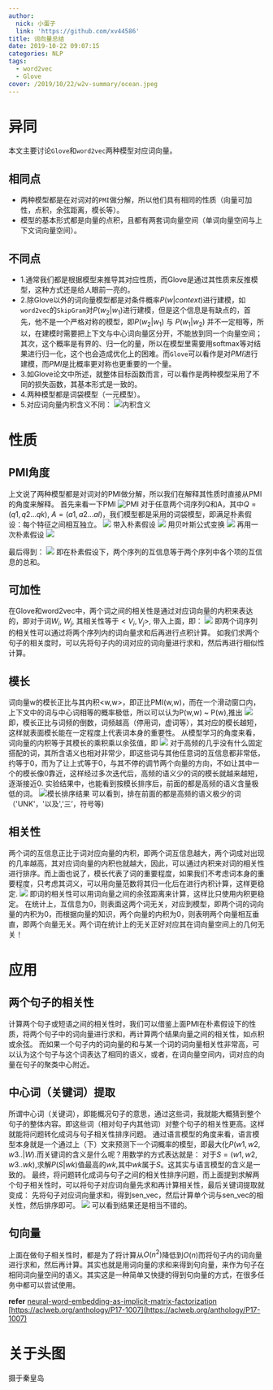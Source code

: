 ```yaml
---
author:
  nick: 小蛋子
  link: 'https://github.com/xv44586'
title: 词向量总结
date: 2019-10-22 09:07:15
categories: NLP
tags: 
  - word2vec
  - Glove
cover: /2019/10/22/w2v-summary/ocean.jpeg
---
```

<!-- toc -->

# 异同
本文主要讨论<code>Glove</code>和<code>word2vec</code>两种模型对应词向量。
## 相同点
* 两种模型都是在对词对的<code>PMI</code>做分解，所以他们具有相同的性质（向量可加性，点积，余弦距离，模长等）。
* 模型的基本形式都是向量的点积，且都有两套词向量空间（单词向量空间与上下文词向量空间）。

## 不同点
* 1.通常我们都是根据模型来推导其对应性质，而Glove是通过其性质来反推模型，这种方式还是给人眼前一亮的。
* 2.除Glove以外的词向量模型都是对条件概率$P(w|context)$进行建模，如<code>word2vec</code>的<code>SkipGram</code>对$P(w_2|w_1)$进行建模，但是这个信息是有缺点的，首先，他不是一个严格对称的模型，即$P(w_2|w_1)$  与 $P(w_1|w_2)$ 并不一定相等，所以，在建模时需要把上下文与中心词向量区分开，不能放到同一个向量空间；其次，这个概率是有界的、归一化的量，所以在模型里需要用softmax等对结果进行归一化，这个也会造成优化上的困难。而<code>Glove</code>可以看作是对$PMI$进行建模，而$PMI$是比概率更对称也更重要的一个量。
* 3.如Glove论文中所述，就整体目标函数而言，可以看作是两种模型采用了不同的损失函数，其基本形式是一致的。
* 4.两种模型都是词袋模型（一元模型）。
* 5.对应词向量内积含义不同：
![内积含义](/2019/10/22/w2v-summary/dot.png)

# 性质

## PMI角度
上文说了两种模型都是对词对的PMI做分解，所以我们在解释其性质时直接从PMI的角度来解释。
首先来看一下PMI
![PMI](/2019/10/22/w2v-summary/pmi.png)
对于任意两个词序列Q和A，其中$Q=(q1,q2...qk)$, $A = (a1, a2...al)$，我们模型都是采用的词袋模型，即满足朴素假设：每个特征之间相互独立。
![](/2019/10/22/w2v-summary/pqa.png)
带入朴素假设
![](/2019/10/22/w2v-summary/naive.png)
用贝叶斯公式变换
![](/2019/10/22/w2v-summary/change.png)
再用一次朴素假设
![](/2019/10/22/w2v-summary/naive-change.png)

最后得到：
![](/2019/10/22/w2v-summary/pmiqa.png)
即在朴素假设下，两个序列的互信息等于两个序列中各个项的互信息的总和。

## 可加性
在Glove和word2vec中，两个词之间的相关性是通过对应词向量的内积来表达的，即对于词$W_i$, $W_j$, 其相关性等于$<V_i ,V_j>$, 带入上面，即：
![](/2019/10/22/w2v-summary/pmiin.png)
即两个词序列的相关性可以通过将两个序列内的词向量求和后再进行点积计算。
如我们求两个句子的相关度时，可以先将句子内的词对应的词向量进行求和，然后再进行相似性计算。

## 模长
词向量w的模长正比与其内积<w,w>，即正比PMI(w,w)，而在一个滑动窗口内，上下文中的词与中心词相等的概率极低，所以可以认为P(w,w) ~ P(w),推出
![](/2019/10/22/w2v-summary/pww.png)
即，模长正比与词频的倒数，词频越高（停用词，虚词等），其对应的模长越短，这样就表面模长能在一定程度上代表词本身的重要性。
从模型学习的角度来看，词向量的内积等于其模长的乘积乘以余弦值，即
![](/2019/10/22/w2v-summary/cos.png)
对于高频的几乎没有什么固定搭配的词，其所含语义也相对非常少，即这些词与其他任意词的互信息都非常低，约等于0，而为了让上式等于0，与其不停的调节两个向量的方向，不如让其中一个的模长像0靠近，这样经过多次迭代后，高频的语义少的词的模长就越来越短，逐渐接近0.
实验结果中，也能看到按模长排序后，前面的都是高频的语义含量极低的词。
![模长排序结果](/2019/10/22/w2v-summary/sort.png)
可以看到，排在前面的都是高频的语义极少的词（'UNK'，'以及','三’，符号等)

## 相关性
两个词的互信息正比于词对应向量的内积，即两个词互信息越大，两个词成对出现的几率越高，其对应词向量的内积也就越大，因此，可以通过内积来对词的相关性进行排序。而上面也说了，模长代表了词的重要程度，如果我们不考虑词本身的重要程度，只考虑其词义，可以用向量范数将其归一化后在进行内积计算，这样更稳定.
![](/2019/10/22/w2v-summary/cosij.png)
即词的相关性可以用词向量之间的余弦距离来计算，这样比只使用内积更稳定。
在统计上，互信息为0，则表面这两个词无关，对应到模型，即两个词的词向量的内积为0，而根据向量的知识，两个向量的内积为0，则表明两个向量相互垂直，即两个向量无关。两个词在统计上的无关正好对应其在词向量空间上的几何无关！

# 应用

## 两个句子的相关性
计算两个句子或短语之间的相关性时，我们可以借鉴上面PMI在朴素假设下的性质，将两个句子中的词向量进行求和，再计算两个结果向量之间的相关性，如点积或余弦。
而如果一个句子内的词向量的和与某一个词的词向量相关性非常高，可以认为这个句子与这个词表达了相同的语义，或者，在词向量空间内，词对应的向量在句子的聚类中心附近。

## 中心词（关键词）提取
所谓中心词（关键词），即能概况句子的意思，通过这些词，我就能大概猜到整个句子的整体内容。即这些词（相对句子内其他词）对整个句子的相关性更高。这样就能将问题转化成词与句子相关性排序问题。
通过语言模型的角度来看，语言模型本身就是一个通过上（下）文来预测下一个词概率的模型，即最大化$P(w1,w2,w3..|W)$.而关键词的含义是什么呢？用数学的方式表达就是：
对于$S=(w1,w2, w3..wk)$,求解$P(S|wk)$值最高的$wk$,其中$wk$属于$S$。这其实与语言模型的含义是一致的。
最终，将问题转化成词与句子之间的相关性排序问题，而上面提到求解两个句子相关性时，可以将句子对应词向量先求和再计算相关性，最后关键词提取就变成：
先将句子对应词向量求和，得到sen_vec，然后计算单个词与sen_vec的相关性，然后排序即可。
![](/2019/10/22/w2v-summary/keywords.png)
可以看到结果还是相当不错的。

## 句向量
上面在做句子相关性时，都是为了将计算从$O(n^2)$降低到$O(n)$而将句子内的词向量进行求和，然后再计算。其实也就是用词向量的求和来得到句向量，来作为句子在相同词向量空间的语义。其实这是一种简单又快捷的得到句向量的方式，在很多任务中都可以尝试使用。


**refer**
[neural-word-embedding-as-implicit-matrix-factorization](https://papers.nips.cc/paper/5477-neural-word-embedding-as-implicit-matrix-factorization.pdf)
[https://aclweb.org/anthology/P17-1007](https://aclweb.org/anthology/P17-1007)

# 关于头图
摄于秦皇岛